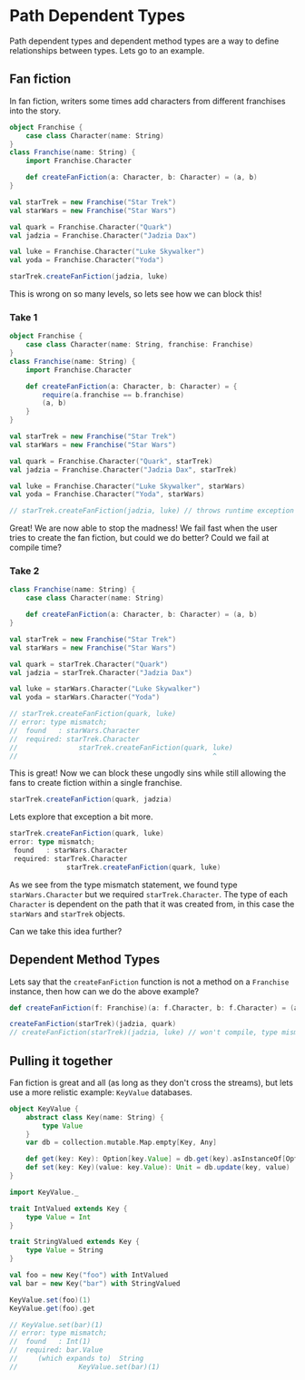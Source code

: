 # Path Dependent Types
Path dependent types and dependent method types are a way to define relationships between types.  Lets go to an example.

## Fan fiction
In fan fiction, writers some times add characters from different franchises into the story.

```scala
object Franchise {
    case class Character(name: String)
}
class Franchise(name: String) {
    import Franchise.Character

    def createFanFiction(a: Character, b: Character) = (a, b)
}

val starTrek = new Franchise("Star Trek")
val starWars = new Franchise("Star Wars")

val quark = Franchise.Character("Quark")
val jadzia = Franchise.Character("Jadzia Dax")

val luke = Franchise.Character("Luke Skywalker")
val yoda = Franchise.Character("Yoda")

starTrek.createFanFiction(jadzia, luke)
```
This is wrong on so many levels, so lets see how we can block this!

### Take 1

```scala
object Franchise {
    case class Character(name: String, franchise: Franchise)
}
class Franchise(name: String) {
    import Franchise.Character

    def createFanFiction(a: Character, b: Character) = {
        require(a.franchise == b.franchise)
        (a, b)
    }
}

val starTrek = new Franchise("Star Trek")
val starWars = new Franchise("Star Wars")

val quark = Franchise.Character("Quark", starTrek)
val jadzia = Franchise.Character("Jadzia Dax", starTrek)

val luke = Franchise.Character("Luke Skywalker", starWars)
val yoda = Franchise.Character("Yoda", starWars)

// starTrek.createFanFiction(jadzia, luke) // throws runtime exception
```

Great!  We are now able to stop the madness!  We fail fast when the user tries to create the fan fiction, but could we do better?  Could we fail at compile time?

### Take 2

```scala
class Franchise(name: String) {
    case class Character(name: String)

    def createFanFiction(a: Character, b: Character) = (a, b)
}

val starTrek = new Franchise("Star Trek")
val starWars = new Franchise("Star Wars")

val quark = starTrek.Character("Quark")
val jadzia = starTrek.Character("Jadzia Dax")

val luke = starWars.Character("Luke Skywalker")
val yoda = starWars.Character("Yoda")

// starTrek.createFanFiction(quark, luke)
// error: type mismatch;
//  found   : starWars.Character
//  required: starTrek.Character
//               starTrek.createFanFiction(quark, luke)
//                                                ^
```

This is great!  Now we can block these ungodly sins while still allowing the fans to create fiction within a single franchise.

```scala
starTrek.createFanFiction(quark, jadzia)
```

Lets explore that exception a bit more.

```scala
starTrek.createFanFiction(quark, luke)
error: type mismatch;
 found   : starWars.Character
 required: starTrek.Character
              starTrek.createFanFiction(quark, luke)
```

As we see from the type mismatch statement, we found type `starWars.Character` but we required `starTrek.Character`.  The type of each `Character` is dependent on the path that it was created from, in this case the `starWars` and `starTrek` objects.

Can we take this idea further?

## Dependent Method Types
Lets say that the `createFanFiction` function is not a method on a `Franchise` instance, then how can we do the above example?

```scala
def createFanFiction(f: Franchise)(a: f.Character, b: f.Character) = (a, b)

createFanFiction(starTrek)(jadzia, quark)
// createFanFiction(starTrek)(jadzia, luke) // won't compile, type mismatch
```

## Pulling it together
Fan fiction is great and all (as long as they don't cross the streams), but lets use a more relistic example: `KeyValue` databases.

```scala
object KeyValue {
    abstract class Key(name: String) {
        type Value
    }
    var db = collection.mutable.Map.empty[Key, Any]

    def get(key: Key): Option[key.Value] = db.get(key).asInstanceOf[Option[key.Value]]
    def set(key: Key)(value: key.Value): Unit = db.update(key, value)
}

import KeyValue._

trait IntValued extends Key {
    type Value = Int
}

trait StringValued extends Key {
    type Value = String
}

val foo = new Key("foo") with IntValued
val bar = new Key("bar") with StringValued

KeyValue.set(foo)(1)
KeyValue.get(foo).get

// KeyValue.set(bar)(1)
// error: type mismatch;
//  found   : Int(1)
//  required: bar.Value
//     (which expands to)  String
//               KeyValue.set(bar)(1)
```
